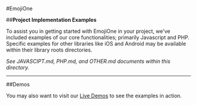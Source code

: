 #EmojiOne

##**Project Implementation Examples**

To assist you in getting started with EmojiOne in your project, we've included examples of our core functionalities; primarily Javascript and PHP. Specific examples for other libraries like iOS and Android may be available within their library roots directories.

*See JAVASCIPT.md, PHP.md, and OTHER.md documents within this directory.*

----------

##Demos

You may also want to visit our <a href="https://demos.emojione.com/latest/" target="_blank">Live Demos</a> to see the examples in action.
